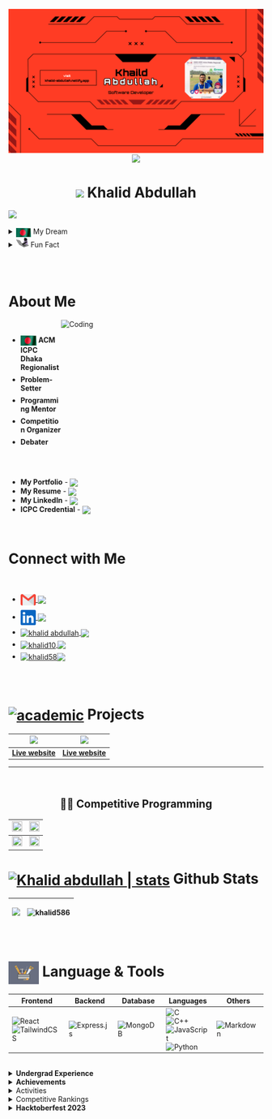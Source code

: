 <p align="center"> <a target="_blank" rel="noopener noreferrer" href="#"><img width="800" src="cover.png"></a> <br>
<a href="https://github.com/DenverCoder1/readme-typing-svg"><img src="https://readme-typing-svg.herokuapp.com?font=Time+New+Roman&color=0BF700&background=FF000000&size=25&center=true&vCenter=true&width=600&height=70&lines=Assalamu+Alaikum;Welcome+to+My+Profile"></a>

<h1 align = "center"> <img src = "https://1.bp.blogspot.com/-qngrm2FfQFM/YDErXYiIDiI/AAAAAAAA3yE/6eUiEF8lxc8Qg--03XFRy5w4PP6ujKipACLcBGAsYHQ/s0/Flag_of_Bangladesh.gif" width = "50px" align = "center"> Khalid Abdullah </h1>

<!-- <br><br> | <img align = "center" src = "https://cdn.dribbble.com/users/1708950/screenshots/4188877/media/6b06a38e84212c55eac1ef33dbd3d318.gif" width = "25px"> | <img align = "center" src = "https://img.shields.io/badge/Fullstack Developer-%2300f.svg?"> |
 -->


<!-- For resume [![Resume](https://img.shields.io/badge/-Resume-success)]()-->

                                                                                                                                                           
[![](https://visitcount.itsvg.in/api?id=khalid586&icon=0&color=11)](https://visitcount.itsvg.in)


<details>
  <summary>
    <img align = "center"  src = "assets/BD%20waving%20flag.gif" width = "30px"> My Dream
  </summary>
  <ul>
      <li><i> Representing <img align = "center"  src = "assets/BD%20waving%20flag.gif" width = "30px"><b> Bangladesh </b> at the <img src ="images.png" height = "20px" width = "25px" align = "center"> GLOBAL Arena and wave the Flag <img align = "center" src = "assets/BD%20waving%20flag.gif" width = "30px"></i>
      
  </ul>
</details>

<details>
  <summary>
    <img src="assets/typing%20cat.gif" width = "25px" height = "20px"  data-animated-image="" > Fun Fact
  </summary>
You don't need money to give a star <img src = "https://cdn.dribbble.com/users/1708950/screenshots/4188877/media/6b06a38e84212c55eac1ef33dbd3d318.gif" width = "27px" align = "center"> <br> If you  like my readme , give it a star <img align = "center" src = "https://cdn.dribbble.com/users/193260/screenshots/2658632/animated_stars.gif" width = "27px"> <br> 😉😉
</details>

<br><br>

<div>
 
# About Me 
  <img align="right" alt="Coding" width="400px" height="250px" src="https://cdn.dribbble.com/users/1618311/screenshots/7078466/media/0e691bf24a50a4fad22b5dce9d415213.gif"> 
  <br>
  

  <ul>
    <li style="margin-bottom: 7px;"><b> <img align = "center" src = "assets/BD%20waving%20flag.gif" width = "32px" height = "20px" > ACM ICPC Dhaka Regionalist</b> 
    <li style="margin-bottom: 7px;"><b>Problem-Setter</b>
    <li style="margin-bottom: 7px;"><b> Programming Mentor</b>
    <li style="margin-bottom: 7px;"><b>Competition Organizer </b>
    <!-- <li style="margin-bottom: 7px;"><img align="center" alt="YouTube" width="25px" height = "20px" src="assets/youtube.png"><b> <img align = "center" src = "https://img.shields.io/badge/Content Creator-grey.svg?"></b> -->
    <li style="margin-bottom: 7px;"><b> Debater</b>
  </ul> 
 <br><br>

- **My Portfolio** - [<img align = "center" src = "https://img.shields.io/badge/Portfolio-white.svg?" width = "60">](https://khalid-abdullah.netlify.app)
- **My Resume** - <a href = "https://drive.google.com/file/d/1YVUVm7J25rVit7gPR744tloDiokBKc2L/view?fbclid=IwZXh0bgNhZW0CMTEAAR3QKKmsK5mRj_tzLK09RRvkth9oEjOlL6Rpha8DlbOfTRFo3WP-CVNP8i4_aem_cHBXjc5-_i5QpRot7W15tg"><img align = "center" src = "https://img.shields.io/badge/Khalid Abdullah -%23E60023.svg?"></a>
- **My LinkedIn** - <a href = "https://www.linkedin.com/in/khalid-abdullah10/"><img src = "https://img.shields.io/badge/Khalid Abdullah-%230077B5.svg?logo=linkedin&logoColor=white" align = "center"> </a>
- **ICPC Credential** - <a href = "https://icpc.global/ICPCID/DCRIAR9MRAEU"> <img align = "center" src = "https://img.shields.io/badge/ ACM ICPC-%231877F2.svg?" width = "60"></a>

</div>

<br>

<div>

# Connect with Me

  <br>
<ul>
  <li style="margin-bottom: 5px;"> <a href = "mailto:iamkhalidabd@gmail.com"><img align="center" alt="Khalid abdullah | Gmail" width="30px"  src="gmail.png" /> <img align = "center" src = "https://img.shields.io/badge/iamkhalidabd@gmail.com-%23E60023.svg?"></a>
  <li style="margin-bottom: 5px;"> <a href = "https://www.linkedin.com/in/khalid-abdullah-47b655190/"> <img align="center" alt="Khalid abdullah | LinkedIn" width="30px" src="linkedin.svg"> <img src = "https://img.shields.io/badge/Khalid Abdullah-%230077B5.svg?logo=linkedin&logoColor=white" align = "center"></a>      
  <li style="margin-bottom: 5px;"> <a href="https://fb.com/profile.php?id=100008925970800" target="blank"><img align="center" src="https://raw.githubusercontent.com/rahuldkjain/github-profile-readme-generator/master/src/images/icons/Social/facebook.svg" alt="khalid abdullah" width="30" />  <img align = "center" src = "https://img.shields.io/badge/Khalid Abdullah-%231877F2.svg?logo=Facebook&logoColor=white">  </a>
  <li style="margin-bottom: 5px;"><a href="https://codeforces.com/profile/khalid10" target="blank"><img align="center" src="https://raw.githubusercontent.com/rahuldkjain/github-profile-readme-generator/master/src/images/icons/Social/codeforces.svg" alt="khalid10" height="30" width="40" /> <img align = "center" src = "https://img.shields.io/badge/Codeforces-%23FFE953.svg?"></a>
  <li style="margin-bottom: 5px;"><a href="https://www.leetcode.com/khalidcomilla58
  " target="blank"><img align="center" src="https://raw.githubusercontent.com/rahuldkjain/github-profile-readme-generator/master/src/images/icons/Social/leet-code.svg" alt="khalid58" height="30" width="40" /><img align = "center" src = "https://img.shields.io/badge/Leetcode-%23E34F26.svg?"></a>
</ul>
</div>

<br><br>


# [<img align = "center" alt = "academic" src = "https://cdn.dribbble.com/users/2131993/screenshots/4948736/media/421d4ed2f3d23c73d64d20963f61f422.gif"  width="70px">]() Projects



|[<img src = 'https://i.ibb.co/T4GztCs/2024-06-0309-43-47-ezgif-com-video-to-gif-converter.gif' width = "100%">](https://github.com/khalid586/Tourist) |[<img src = 'https://i.ibb.co/s3ZXxXX/2024-06-0309-54-30-ezgif-com-video-to-gif-converter.gif' width = "100%">](https://github.com/khalid586/Books-buy)|
|-|-|
|[**Live website**](https://tourist-fa667.web.app)|[**Live website**](https://books-buy1.web.app/)|

<!-- |Preview|Project Name|Frontend|Authentication|Backend|Database|Links|
|-|-|-|-|-|-|-|
|<img align = "center" src ="https://i.ibb.co/6wW4Mwk/Screenshot-81.png" height = "40px" width = "65px">|<b>Tourist</b>|![React](https://img.shields.io/badge/react-%2320232a.svg?style=flat&logo=react&logoColor=%2361DAFB)<br> ![TailwindCSS](https://img.shields.io/badge/tailwindcss-%2338B2AC.svg?style=flat&logo=tailwind-css&logoColor=white)| ![Firebase](https://img.shields.io/badge/firebase-%23039BE5.svg?style=flat&logo=firebase)|![Express.js](https://img.shields.io/badge/express.js-%23404d59.svg?style=flat&logo=express&logoColor=%2361DAFB)| ![MongoDB](https://img.shields.io/badge/MongoDB-%234ea94b.svg?style=flat&logo=mongodb&logoColor=white)  | [Source Code](https://github.com/khalid586/Tourist) <br><br> [Live website](https://tourist-fa667.web.app)|
|<img align = "center" src ="https://i.ibb.co/Xs3LJRH/Screenshot-90.png" height = "40px" width = "65px">|    <b>Books Buy</b>|![React](https://img.shields.io/badge/react-%2320232a.svg?style=flat&logo=react&logoColor=%2361DAFB)<br> ![TailwindCSS](https://img.shields.io/badge/tailwindcss-%2338B2AC.svg?style=flat&logo=tailwind-css&logoColor=white)| ![Firebase](https://img.shields.io/badge/firebase-%23039BE5.svg?style=flat&logo=firebase)|![Express.js](https://img.shields.io/badge/express.js-%23404d59.svg?style=flat&logo=express&logoColor=%2361DAFB)| ![MongoDB](https://img.shields.io/badge/MongoDB-%234ea94b.svg?style=flat&logo=mongodb&logoColor=white)  | [Source Code](https://github.com/khalid586/Books-buy) <br><br> [Live website](https://books-buy1.web.app/)| -->
<!-- 
### Frontend projects (React)
|Preview|Project Name|Frontend|Authentication|Links|
|-|-|-|-|-|
|<img align = "center" src ="https://i.ibb.co/9hqFbcC/Screenshot-83.png" height = "40px" width = "65px">|<b>Estate</b>|![React](https://img.shields.io/badge/react-%2320232a.svg?style=flat&logo=react&logoColor=%2361DAFB)<br> ![TailwindCSS](https://img.shields.io/badge/tailwindcss-%2338B2AC.svg?style=flat&logo=tailwind-css&logoColor=white)| ![Firebase](https://img.shields.io/badge/firebase-%23039BE5.svg?style=flat&logo=firebase)| [Source Code](https://github.com/khalid586/Estate) <br><br>[Live website](https://real-estate-auth-b141a.web.app/)|
|<img align = "center" src ="https://i.ibb.co/PxFTDQg/Screenshot-85.png" height = "40px" width = "65px">|<b>Books of Khalid</b>|![React](https://img.shields.io/badge/react-%2320232a.svg?style=flat&logo=react&logoColor=%2361DAFB)<br> ![TailwindCSS](https://img.shields.io/badge/tailwindcss-%2338B2AC.svg?style=flat&logo=tailwind-css&logoColor=white)| - | [Source Code](https://github.com/khalid586/Books-of-Khalid) <br><br>[Live website](https://books-of-khalid.netlify.app/)|
|<img align = "center" src ="https://i.ibb.co/Y7j5Kfs/Screenshot-84.png" height = "40px" width = "65px">|<b>Book My Recipe</b>|![React](https://img.shields.io/badge/react-%2320232a.svg?style=flat&logo=react&logoColor=%2361DAFB)<br> ![TailwindCSS](https://img.shields.io/badge/tailwindcss-%2338B2AC.svg?style=flat&logo=tailwind-css&logoColor=white)| - | [Source Code](https://github.com/khalid586/Book-My-Recipe) <br><br>[Live website](https://book-my-recipe.netlify.app/)|

### Frontend projects (Javascript)
|Preview|Project Name|Description|Frontend|Links|
|-|-|-|-|-|
|<img align = "center" src ="https://github.com/khalid586/Book-My-Seat/raw/main/demo/Overview.gif" height = "40px" width = "65px">|<b>Book my seat</b>|A bus ticket booking app demo created using javascript|![TailwindCSS](https://img.shields.io/badge/tailwindcss-%2338B2AC.svg?style=flat&logo=tailwind-css&logoColor=white) <br> ![JavaScript](https://img.shields.io/badge/javascript-%23323330.svg?style=flat&logo=javascript&logoColor=%23F7DF1E)|[Source Code](https://github.com/khalid586/Book-My-Seat) <br><br>[Live website](https://khalid586.github.io/Book-My-Seat)| -->

<hr>
<br>

<h2 align="center">👨‍💻 Competitive Programming </h2>

|<a href="https://github.com/khalid586/Competitive-programming-Topics" title="Competitive Programming Topics"><img width = "100%" height="100%" src="https://github-readme-stats.vercel.app/api/pin/?username=khalid586&repo=Competitive-programming-Topics&theme=buefy&border_color=61dafb&border_radius=10"></a>|<a href="https://github.com/khalid586/CSES-Problemset-Solutions" title="CSES Problemset"><img height="100%"  width = "100%" src="https://github-readme-stats.vercel.app/api/pin/?username=khalid586&repo=CSES-Problemset-Solutions&theme=buefy&border_color=61dafb&border_radius=10"></a>|
|-|-|
|<a href="https://github.com/khalid586/Competitive-Programming-Book-4" title="Competitive Programming Book 4"><img width = "100%" height="100%" src="https://github-readme-stats.vercel.app/api/pin/?username=khalid586&repo=Competitive-Programming-Book-4&theme=buefy&border_color=61dafb&border_radius=10"></a>|<a href="https://github.com/khalid586/Problem-Setting" title="Problem Setting"><img height="100%"  width = "100%" src="https://github-readme-stats.vercel.app/api/pin/?username=khalid586&repo=Problem-Setting&theme=buefy&border_color=61dafb&border_radius=10"></a>|

<!-- <br/><br/><br/><br/><br/><br/>
<div width="100%" align="center"><a align="left" href="https://github.com/mdsajalcse/Explore-JavaScript" title="JavaScript"><img align="left" height="115" src="https://github-readme-stats.vercel.app/api/pin/?username=mdsajalcse&repo=Explore-JavaScript&theme=react&border_color=61dafb&border_radius=10"></a><a align="right" href="https://github.com/mdsajalcse/C-Programming-Math-Functions" title="C-Programming-Math-Functions"><img align="right" height="115" src="https://github-readme-stats.vercel.app/api/pin/?username=mdsajalcse&repo=C-Programming-Math-Functions&theme=react&border_color=61dafb&border_radius=10"></a> -->

<div>

# [<img align="center" alt="Khalid abdullah | stats" width="65px" src="https://cdn.dribbble.com/users/72535/screenshots/2630779/data_visualization_by_jardson_almeida.gif">]() Github Stats

<table>
      <thead>
            <tr>
                  <th>
                        <p align="center"><img src="https://github-readme-streak-stats.herokuapp.com/?user=khalid586&theme=buefy&hide_border=false"></p>
                  </th>
                  <th>
                        <p align="center"><img src="https://github-readme-stats.vercel.app/api?username=khalid586&show_icons=true&theme=buefy&locale=en"&include_all_commits=false&count_private=true" alt="khalid586"> </p>
                  </th>
            </tr>
      </thead>
</table>

</div>

<br>


# [<img align="center" alt="Khalid abdullah | ICPC" width="60px" src="assets/Tools 2.gif">]() Language & Tools



|Frontend|Backend|Database|Languages|Others|
|-|-|-|-|-|
|![React](https://img.shields.io/badge/react-%2320232a.svg?style=flat&logo=react&logoColor=%2361DAFB)<br> ![TailwindCSS](https://img.shields.io/badge/tailwindcss-%2338B2AC.svg?style=flat&logo=tailwind-css&logoColor=white)<br>|![Express.js](https://img.shields.io/badge/express.js-%23404d59.svg?style=flat&logo=express&logoColor=%2361DAFB)|  ![MongoDB](https://img.shields.io/badge/MongoDB-%234ea94b.svg?style=flat&logo=mongodb&logoColor=white) | ![C](https://img.shields.io/badge/c-%2300599C.svg?style=flat&logo=c&logoColor=white)<br> ![C++](https://img.shields.io/badge/c++-%2300599C.svg?style=flat&logo=c%2B%2B&logoColor=white)<br>![JavaScript](https://img.shields.io/badge/javascript-%23323330.svg?style=flat&logo=javascript&logoColor=%23F7DF1E)<br>![Python](https://img.shields.io/badge/python-3670A0?style=flat&logo=python&logoColor=ffdd54)<br>|![Markdown](https://img.shields.io/badge/markdown-%23000000.svg?style=flat&logo=markdown&logoColor=white)|

<br>



<details>
<summary><b> Undergrad Experience</b></summary>

<h1> <img align = "center" alt = "academic" src = "assets/green stat.gif"  width="60px" height = "45px"> </h1>
  <img align="right" alt="Coding" width="400px" height="280px" src="assets/new.gif">
  <p> <b>Brief</b> </p>

- <img align = "center" src = "https://cdn.dribbble.com/users/2131993/screenshots/4948736/media/421d4ed2f3d23c73d64d20963f61f422.gif" width = "40px" height = "25px"><b>Participated in ICPC Asia Dhaka regional `3 times`</b>
- <img align = "center" src = "https://cdn.dribbble.com/users/1708950/screenshots/4188877/media/6b06a38e84212c55eac1ef33dbd3d318.gif" width = "40px" height = "25px"><b> Solved `1000+` algorithmic problems </b>on various coding platforms
- <img align = "center" src = "https://www.lambdatest.com/resources/images/news24.gif" width = "40px" height = "25px"> Participated in <b>`50+` Online Programming Competitions
- <img align = "center" src = "https://cdn.dribbble.com/users/108637/screenshots/2971812/comp_1.gif" width = "40px" height = "25px"><b> Problemsetter at Junior IUPC</b>

- <img align = "center" src = "https://i.pinimg.com/originals/de/01/e7/de01e79dd4c5a4a07ba9ede68dc62486.gif" width = "40px" height = "25px"> Organizer at BAIUST CSE FEST (programming contest) 

- <img align = "center" src = "https://cdn.dribbble.com/users/1299339/screenshots/3079111/presentation_d.gif" width = "40px" height = "25px"> Mentored Programmers of our campus
- <img align = "center" src = "https://cdn.dribbble.com/users/2493316/screenshots/14030448/media/8b87a18633c28586e4a315bcdaab031b.gif" width = "40px" height = "25px"> Conducted Workshops for 1<sup>st</sup> and 2<sup>nd </sup>  year students
</ul>

<br>

<b>Details</b>
|Events|Reference|
|-----|---------|
|Represented my <img align="center" alt="Baiust" width="25px" height = "20px" src="assets/baiustLogo.jpg"> <b>Institution </b> at <b>6x Onsite National Programming Competitions</b> <br>which includes <b>`3x`   <img align="center" width="23px" height = "18" src = "images.png"> `ICPC Asia Dhaka Regional` Contest </b>|<a href = "https://icpc.global/ICPCID/DCRIAR9MRAEU"> <img align = "center" src = "https://img.shields.io/badge/ ICPC Credential-%231877F2.svg?" width = "100px"></a>|
|<b> Solved 1000+ algorithmic problems </b>on various coding platforms| <a href = "https://www.stopstalk.com/user/profile/khalid58"> <b> <img align = "center" src = "https://img.shields.io/badge/Stats-%231877F2.svg?"> </b></a>|
|Participated in <b>50+ Online Programming Competitions |<a href = "https://www.stopstalk.com/user/profile/khalid58"> <img align = "center" src = "https://img.shields.io/badge/Stats-%231877F2.svg?"> </b></a>|
|<a href = "https://toph.co/arena?practice=64765afcd47a320767c000cf#!/p/6473fe50d47a320767bfcdb8"><img align = "center" src = "https://img.shields.io/badge/Problemsetter-%23E60023.svg?"></a> </b>at <img align="center" alt="Toph" width="30px" src="emblem_120p.png"> Junior Intra University Programming Contest(IUPC) which included resposibilites such as Preparing <a href = "https://github.com/khalid586/Problem-Setting/tree/main/Problem%20statements">Problem statements </a>, Writing <a href = "https://github.com/khalid586/Problem-Setting/tree/main/Solutions">Solutions </a> and <a href = "https://github.com/khalid586/Problem-Setting/tree/main/Test%20cases"> Test Cases  </a>|<a href = "https://toph.co/arena?practice=64765afcd47a320767c000cf#!/p/6473fe50d47a320767bfcdb8"> <img align = "center" src = "https://img.shields.io/badge/C. Save money and F. Evenly Divisible-%231877F2.svg?"></a>|
|<a href = "https://www.facebook.com/baiustcomputerclub/photos/gm.734216524476714/3099076147021157/"><img align = "center" src = "https://img.shields.io/badge/Organizer-%23E60023.svg?"></a> at <img align="center" alt="CSE Fest" width="40px" height = "25px" src="assets/cse fest.jpg"> BAIUST CSE FEST<br>(Programming Contest)|<a href = "https://www.facebook.com/baiustcomputerclub/photos/gm.734216524476714/3099076147021157/"><img align = "center" src = "https://img.shields.io/badge/Contest Announcement-%231877F2.svg?"></a>|
|<a href = "https://youtube.com/shorts/QUJsoGkkiaM"><img align = "center" src = "https://img.shields.io/badge/Mentored-%23E60023.svg?"></a> Programmers of our campus|<a href = "https://youtube.com/shorts/QUJsoGkkiaM"><img align = "center" width="40px" height = "25px" src = "assets/teach.png"> <img align = "center" src = "https://img.shields.io/badge/Glimpse-%2300f.svg?"></a>|
<hr>


</details>


<details>
<summary> <b>Achievements</b> </summary>


<h1> <img align="center" alt="academics" width="60px" height = "40px" src="assets/stat.gif"> <a href = "http://www.github.com/khalid586"> <img align = "center" src = "https://img.shields.io/badge/Achievements-%2300f.svg?style=flat" width = "150px"></a> </h1>

<img  align = "right" alt="Coding" width="400px" height="200px" src="https://cdn.dribbble.com/users/1959912/screenshots/6464044/content_creator_dribbble.gif">

<p> <b>Brief</b> </p>

- <img src = "assets/BD%20waving%20flag.gif" width = "30px" height = "20px"  align = "center"> Ranked `81`<sup>st</sup> in a GLOBAL coding competition
- <img align="center" alt="academics"  width="30px" height = "20px" src="assets/purple stat.gif.crdownload"> One of the Top Performers of <b>OOP and Data Structure & Algorithms course
- <img align="center" alt="academics"  width="30px" height = "20px" src="assets/purple stat.gif.crdownload"> Ranked `189` <sup>th</sup></b> at Higher Secondary Certificate(HSC) Exam <br>2019 (Comilla Board)
- <img align="center" alt="academics"  width="30px" height = "20px" src="assets/purple stat.gif.crdownload"> Ranked <b>`23`<sup>rd</sup> </b>at Physics Olympiad 2018 , Comilla Region<br>(Higher Secondary Division) and Qualified for the National Round

<br>
<p> <b>Details</b> </p>

|Events|Reference|
|------|---------|
|Ranked <b> <a href = "https://www.codechef.com/rankings/OCT21C?filterBy=Country%3DBangladesh&itemsPerPage=100&order=asc&page=1&sortBy=rank "><img align = "center" src = "https://img.shields.io/badge/81-%23E60023.svg?style=flat"></a> <sup> st </sup> </b>(out of 20000+ registered participants) at codechef October challenge 2021|<a href = "https://www.codechef.com/rankings/OCT21C?filterBy=Country%3DBangladesh&itemsPerPage=100&order=asc&page=1&sortBy=rank "> <b><img align = "center" src = "https://img.shields.io/badge/Standings-%231877F2.svg?"></b> </a>|
|Ranked <b><a href = "https://allrezultbd.files.wordpress.com/2019/12/hsc-scholarship-2019-final.pdf" alt = Ranklist> <img align = "center" src = "https://img.shields.io/badge/189-%23E60023.svg?style=flat"></a> <sup>th</sup></b> at Higher Secondary Certificate(HSC) Exam <br>2019 (Comilla Board)|<a href = "https://allrezultbd.files.wordpress.com/2019/12/hsc-scholarship-2019-final.pdf" alt = Ranklist>  <b><img align = "center" src = "https://img.shields.io/badge/Ranking-%231877F2.svg?"> </b></a>|

</details>

<details>
<summary>Activities</summary>


<h1> <img align="center" alt="Activities" width="60px" src = "https://cdn.dribbble.com/users/2459439/screenshots/5314041/gamerpeople1_3.gif"> <a href = "http://www.github.com/khalid586"> <img src = "https://img.shields.io/badge/Activities-%23Clojure.svg?style=flat" align = "center" width = "90px"></a> </h1>

<img  align = "right" alt="Coding" width="400px" height="250px" src="https://cdn.dribbble.com/users/1138721/screenshots/10809828/media/478d32b2e65c8c3194b7f2154e179231.gif">

<p> <b>Brief</b> </p>

<ul align = "left">
    <li style="margin-top: 15px;"><img align = "center" src = "assets/debater.gif" width = "40px" height = "25px"> Participated in Debate Competition
    <li style="margin-top: 15px;"><img align="center" src="https://cdn.dribbble.com/users/3651832/screenshots/7058203/rob.gif" alt="robo soccer" width="40px" height = "25px" > Semi-finalist at Robo soccer competition
    <li style="margin-top: 15px;"><img align = "center" src = "https://cdn.dribbble.com/users/1708950/screenshots/4188877/media/6b06a38e84212c55eac1ef33dbd3d318.gif" width = "40px" height = "25px"> Participated in Global coding contest such as Google Kickstart , CodeJam and Facebook HackerCup
    <li style="margin-top: 15px;"><img align = "center" src = "https://cdn.dribbble.com/users/176039/screenshots/5506302/media/79cbe7cf1815a8b5dc825b7063a9a7bd.gif" width = "40px" height = "25px"> Participated in several Online Hackathons
        
</ul>

<br>

<p> <b>Details</b> </p>

|Events|Reference|
|------|---------|
|<b>Represented my Department at the Inter Department Debate Competition </b>|<a href = "https://github.com/khalid586/khalid586/blob/main/assets/Debate.gif"><b> <img align="center" alt="Debate" width="40px" height = "25px" src="assets/Debate.gif"><img align = "center" src = "https://img.shields.io/badge/Glimpse of an Argument-%231877F2.svg?"></b></a>|
|Represented my Department at the <b>Intra University Robo Soccer Competition</b> and <b>reached the Semi-Finals</b>| <a href = "https://youtube.com/shorts/G7kZ1D6HHao"><img align = "center" src = "assets/robo soccer.png" width="40px" height = "25px"> <img align = "center" src = "https://img.shields.io/badge/Glimpse-%2300f.svg?"></a>|


</details>

<details>
<summary>Competitive Rankings</summary>

# <img align="center" alt="Achievements" width="60px" src="https://cdn.dribbble.com/users/3593/screenshots/2475280/linechart.gif"> <a href = "https://github.com/khalid586"> <img align = "center" src = "https://img.shields.io/badge/Competitive Rankings-%23E60023.svg?style=flat" width = "200px"> </a> <img align = "center" src = "assets/BD%20waving%20flag.gif" width = "45px" height = "30px">

<img  align = "right" alt="Coding" width="400px" height="250px" src="https://cdn.dribbble.com/users/1959912/screenshots/6463995/competition_dribbble.gif">

- <img src = "assets/BD%20waving%20flag.gif" width = "30px" height = "20px"  align = "center"> Ranked <b>`81`<sup> st </sup> </b> in Codechef October Challenge 2021
- <img src = "assets/BD%20waving%20flag.gif" width = "30px" height = "20px"  align = "center"> Ranked `127`<sup>th</sup> in ICPC Asia Regional 2021 Onsite Round
- <img src = "assets/BD%20waving%20flag.gif" width = "30px" height = "20px"  align = "center"> Ranked `131`<sup>st</sup> in ICPC Asia Dhaka Regional 2022 Onsite Round
- <img src = "assets/BD%20waving%20flag.gif" width = "30px" height = "20px"  align = "center"> Ranked <b>`268`<sup>th</sup>(out of 1700+ registered teams) in ICPC Asia Dhaka Regional online preli 2021 and qualified for Onsite Round
- <img src = "assets/BD%20waving%20flag.gif" width = "30px" height = "20px"  align = "center"> Ranked `398`<sup>th</sup>(out of 1600+ registered teams) in ICPC Asia Dhaka Regional online preli 2022 and qualified for Onsite Round
- <img src = "assets/BD%20waving%20flag.gif" width = "30px" height = "20px"  align = "center"> Ranked  <b>`614`<sup>th</sup> (out of 5000+ registered participants) in <br>Codechef Code senso 
- <img src = "assets/BD%20waving%20flag.gif" width = "30px" height = "20px" align = "center"> Ranked <b> `3428`<sup>th</sup>(out of 8500+ registered participants) in <br>Codeforces Round 773 (Div. 2)
- Ranked <b>`4`<sup>th</sup></b> at Intra University LFR competition

    
    
</ul>


### <img align = "center" alt="Coding" width="45px" src="https://cdn.dribbble.com/users/1138721/screenshots/10809828/media/478d32b2e65c8c3194b7f2154e179231.gif"> <a href = "https://github.com/khalid586"> <img align = "center" src = "https://img.shields.io/badge/Onsite Contest-%23E60023.svg?style=flat" width = "120px"></a>

|Organizer| Contest Title                                                                                                                                                                                                    | Host | Rank | QUALIFIED Participants | Solved <br>Problems | Result                                                                                                                                                                        | Standings                                                                                                                                                                 |
|--------|------------------------------------------------------------------------------------------------------------------------------------------------------------------------------------------------------------------|------|------|------------------------|---------------------|-------------------------------------------------------------------------------------------------------------------------------------------------------------------------------|---------------------------------------------------------------------------------------------------------------------------------------------------------------------------|
| <img align="center" alt="ICPC" width="45px" height = "35px" src = "images.png"> | <img align = "center" src = "https://1.bp.blogspot.com/-qngrm2FfQFM/YDErXYiIDiI/AAAAAAAA3yE/6eUiEF8lxc8Qg--03XFRy5w4PP6ujKipACLcBGAsYHQ/s0/Flag_of_Bangladesh.gif" width = "35px"> ICPC Asia Dhaka Regional 2023 | BUBT | 143  | 224                    | 3                   | <img align="center" alt="ICPC" width="33px" height = "22px" src = "images.png"> Honourable Mention | <a href = "https://bapsoj.org/contests/icpc-dhaka-regional-site-2023/standings"> <img align = "center" src = "https://img.shields.io/badge/143-%23E60023.svg?style=flat"></a> |
| <img align="center" alt="ICPC" width="45px" height = "35px" src = "images.png"> | <img align = "center" src = "https://1.bp.blogspot.com/-qngrm2FfQFM/YDErXYiIDiI/AAAAAAAA3yE/6eUiEF8lxc8Qg--03XFRy5w4PP6ujKipACLcBGAsYHQ/s0/Flag_of_Bangladesh.gif" width = "35px"> ICPC Asia Dhaka Regional 2022 | GUB  | 131  | 162                    | 2                   | <img align="center" alt="ICPC" width="33px" height = "22px" src = "images.png"> Honourable Mention | <a href = "https://algo.codemarshal.org/contests/dhaka-22/standings"> <img align = "center" src = "https://img.shields.io/badge/131-%23E60023.svg?style=flat"></a>            |
| <img align="center" alt="ICPC" width="45px" height = "35px" src = "images.png"> | <img align = "center" src = "https://1.bp.blogspot.com/-qngrm2FfQFM/YDErXYiIDiI/AAAAAAAA3yE/6eUiEF8lxc8Qg--03XFRy5w4PP6ujKipACLcBGAsYHQ/s0/Flag_of_Bangladesh.gif" width = "30px"> ICPC Asia Dhaka Regional 2021 | BUBT | 127  | 165                    | 2                   | <img align="center" alt="ICPC" width="33px" height = "22px" src = "images.png"> Honourable Mention | <a href = "https://algo.codemarshal.org/contests/dhaka-21-main/standings"><b><img align = "center" src = "https://img.shields.io/badge/127-%23E60023.svg?style=flat"></a>     |
|<img align="center" alt="ICPC" width="45px" height = "35px" src="assets/sust_iupc.PNG"> | Inter University Programming Contest                                                                                                                                                                             | SUST | 80   | 120          | 1                   | 💹 **Rating increased by 100+** | [<img align = "center" src = "https://img.shields.io/badge/80-%23E60023.svg?style=flat">](https://toph.co/c/sust-inter-university-2023/standings)                             |


### <img align = "center" alt="Coding" width="45px" src="https://cdn.dribbble.com/users/1138721/screenshots/10809828/media/478d32b2e65c8c3194b7f2154e179231.gif"><a href = "https://github.com/khalid586"> <img align = "center" src = "https://img.shields.io/badge/Online Contest-%23E60023.svg?style=flat" width = "120px"> </a>

| Organizer                                                                               | Contest Title                             | Rank | Registered participants |Result| Standings                                                                                                                                                                                                                     |
|-----------------------------------------------------------------------------------------|-------------------------------------------|------|-------------------------|------|-------------------------------------------------------------------------------------------------------------------------------------------------------------------------------------------------------------------------------|
| <img align="center" alt="ICPC" width="45px" height = "35px" src = "images.png">            | ICPC Asia Dhaka Regional 2023 Preliminary | 202  | 2400+                   |✅ **Qualified to Regional Round**| |                                                                                                                                                                                                                              |
| <img align="center" alt="ICPC" width="45px" height = "35px" src = "images.png">            | ICPC Asia Dhaka Regional 2022 Preliminary | 398  | 1600+                   |✅ **Qualified to Regional Round**| <a href = "https://algo.codemarshal.org/contests/icpc-dhaka-22-preli/standings?page=2"> <b><img align = "center" src = "https://img.shields.io/badge/398-%23E60023.svg?style=flat"></a>                                       |
| <img align="center" alt="ICPC" width="45px" height = "35px" src = "images.png">            | ICPC Asia Dhaka Regional 2021 Preliminary | 268  | 1700+                   |✅ **Qualified to Regional Round**| <a href = "https://algo.codemarshal.org/contests/icpc-dhaka-21-preli/standings?page=2"><img align = "center" src = "https://img.shields.io/badge/268-%23E60023.svg?style=flat"></a>                                           |
| <img align="center" alt="ICPC" width="45px" height = "35px" src="assets/codechef2.jpg"> | Codechef October Challenge 2021           | 81   | 20000+                  |💹 **Rating increased 80+** | <a href = "https://www.codechef.com/rankings/OCT21C?filterBy=Country%3DBangladesh&itemsPerPage=100&order=asc&page=1&sortBy=rank "><img align = "center" src = "https://img.shields.io/badge/81-%23E60023.svg?style=flat"></a> |
| <img align="center" alt="ICPC" width="45px" height = "35px" src="assets/codechef2.jpg"> | Codechef Code senso                       | 614  | 5000+                   |💹 **Rating increased 50+** | <a href = "https://www.codechef.com/rankings/CSNS21C?filterBy=Country%3DBangladesh&itemsPerPage=100&order=asc&page=1&sortBy=rank"><img align = "center" src = "https://img.shields.io/badge/614-%23E60023.svg?style=flat"></a> |


</details>

<details>
<summary>Hacktoberfest 2023</summary>

[![An image of @khalid586's Holopin badges, which is a link to view their full Holopin profile](https://holopin.me/khalid586)](https://holopin.io/@khalid586)

</details>

<br>

<!-- ![React](https://img.shields.io/badge/react-%2320232a.svg?style=flat&logo=react&logoColor=%2361DAFB) ![TailwindCSS](https://img.shields.io/badge/tailwindcss-%2338B2AC.svg?style=flat&logo=tailwind-css&logoColor=white) ![Threejs](https://img.shields.io/badge/threejs-black?style=flat&logo=three.js&logoColor=white) ![Pandas](https://img.shields.io/badge/pandas-%23150458.svg?style=flat&logo=pandas&logoColor=white) ![NumPy](https://img.shields.io/badge/numpy-%23013243.svg?style=flat&logo=numpy&logoColor=white) ![C#](https://img.shields.io/badge/c%23-%23239120.svg?style=flat&logo=c-sharp&logoColor=white) ![PHP](https://img.shields.io/badge/php-%23777BB4.svg?style=flat&logo=php&logoColor=white)![Netlify](https://img.shields.io/badge/netlify-%23000000.svg?style=flat&logo=netlify&logoColor=#00C7B7)![.Net](https://img.shields.io/badge/.NET-5C2D91?style=flat&logo=.net&logoColor=white)  -->


<!--

### 🔝 Top Contributed Repo
![](https://github-contributor-stats.vercel.app/api?username=khalid586&limit=5&theme=tokyonight&combine_all_yearly_contributions=true)
-->

<!--
## 🏆 GitHub Trophies
![](https://github-profile-trophy.vercel.app/?username=khalid586&theme=radical&no-frame=false&no-bg=true&margin-w=4)

<p align = "center"><img  width="400" height="200" src="https://cdn.dribbble.com/users/1162077/screenshots/3848914/media/7ed7d5ca074b48b328150e5a231e8d1f.gif">
</p>

<img align="right" alt="Coding" width="350" height="240" src="https://www.lambdatest.com/resources/images/news24.gif">
<img src="https://cdn.dribbble.com/users/1162077/screenshots/3848914/media/7ed7d5ca074b48b328150e5a231e8d1f.gif" width="30" data-animated-image="" >
// Most used language
![](https://github-readme-stats.vercel.app/api/top-langs/?username=khalid586&theme=chartreuse-dark&hide_border=false&include_all_commits=false&count_private=false&layout=compact)

<img src = "https://img.shields.io/badge/Activities-white.svg?style=flat" width = "100px">

-->


<!--
![](https://github-readme-stats.vercel.app/api/top-langs/?username=khalid586&theme=midnight-purple&hide_border=false&include_all_commits=true&count_private=true&layout=compact)

<img width = "500px" src = "https://github-readme-stats.vercel.app/api?username=khalid586&theme=midnight-purple&hide_border=false&include_all_commits=false&count_private=true")


    Projects section has to be added soon
    portfolio
-->
